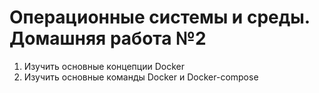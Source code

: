 # Операционные системы и среды. Домашняя работа №2

1. Изучить основные концепции Docker
2. Изучить основные команды Docker и Docker-compose